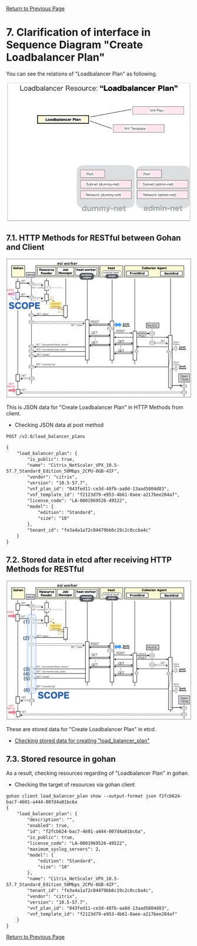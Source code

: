 [Return to Previous Page](00_load_balancer.md)

# 7. Clarification of interface in Sequence Diagram "Create Loadbalancer Plan"
You can see the relations of "Loadbalancer Plan" as following.

![Loadbalancer Plan](resource/gohan_investigate_for_loadbalancer.008.png)



## 7.1. HTTP Methods for RESTful between Gohan and Client

![scope](../images/ESI_Sequence_diagram.003.png)

This is JSON data for "Create Loadbalancer Plan" in HTTP Methods from client.

* Checking JSON data at post method
```
POST /v2.0/load_balancer_plans
```
```
{
    "load_balancer_plan": {
        "is_public": true,
        "name": "Citrix_NetScaler_VPX_10.5-57.7_Standard_Edition_50Mbps_2CPU-8GB-4IF",
        "vendor": "citrix",
        "version": "10.5-57.7",
        "vnf_plan_id": "043fed11-ce3d-48fb-aa8d-13aad5804d83",
        "vnf_template_id": "f2123d79-e953-4b61-8aee-a217bee284af",
        "license_code": "LA-0001969526-49522",
        "model": {
            "edition": "Standard",
            "size": "10"
        },
        "tenant_id": "fe3a4a1a72c04479bb6c19c2c0ccba4c"
    }
}
```



## 7.2. Stored data in etcd after receiving HTTP Methods for RESTful

![scope](../images/ESI_Sequence_diagram.004.png)

These are stored data for "Create Loadbalancer Plan" in etcd.

* [Checking stored data for creating "load_balancer_plan"](stored_in_etcd/CreateLoadbalancerPlan_01.md)



## 7.3. Stored resource in gohan
As a result, checking resources regarding of "Loadbalancer Plan" in gohan.

* Checking the target of resources via gohan client
```
gohan client load_balancer_plan show --output-format json f2fcb624-bac7-4601-a444-007d4a01bc6a
{
    "load_balancer_plan": {
        "description": "",
        "enabled": true,
        "id": "f2fcb624-bac7-4601-a444-007d4a01bc6a",
        "is_public": true,
        "license_code": "LA-0001969526-49522",
        "maximum_syslog_servers": 2,
        "model": {
            "edition": "Standard",
            "size": "10"
        },
        "name": "Citrix_NetScaler_VPX_10.5-57.7_Standard_Edition_50Mbps_2CPU-8GB-4IF",
        "tenant_id": "fe3a4a1a72c04479bb6c19c2c0ccba4c",
        "vendor": "citrix",
        "version": "10.5-57.7",
        "vnf_plan_id": "043fed11-ce3d-48fb-aa8d-13aad5804d83",
        "vnf_template_id": "f2123d79-e953-4b61-8aee-a217bee284af"
    }
}
```

[Return to Previous Page](00_load_balancer.md)
